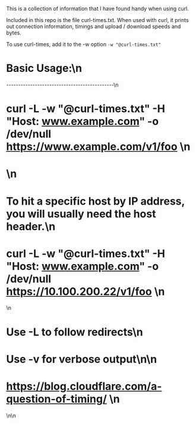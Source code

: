 This is a collection of information that I have found handy when using curl. 

Included in this repo is the file curl-times.txt. When used with curl, it prints out connection information, timings and upload / download speeds and bytes. 


To use curl-times, add it to the -w option `-w "@curl-times.txt"`
# Basic Usage:\n
---------------------------------------------\n
# curl -L -w "@curl-times.txt" -H "Host: www.example.com" -o /dev/null https://www.example.com/v1/foo  \n
# \n
# To hit a specific host by IP address, you will usually need the host header.\n
# curl -L -w "@curl-times.txt" -H "Host: www.example.com" -o /dev/null https://10.100.200.22/v1/foo     \n
\n
# Use -L to follow redirects\n
# Use -v for verbose output\n\n
# https://blog.cloudflare.com/a-question-of-timing/ \n
\n\n
